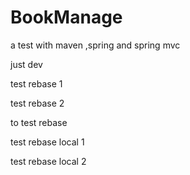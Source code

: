 # BookManage
a test with maven ,spring and spring mvc

just dev

test rebase 1

test rebase 2

to test rebase

test rebase local 1

test rebase local 2